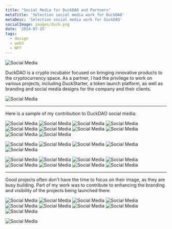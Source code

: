 ```yaml
---
title: "Social Media for DuckDAO and Partners" 
metaTitle: 'Selection social media work for DuckDAO'
metaDesc: 'Selection social media work for DuckDAO'
socialImage: images/duck.png
date: '2024-07-15'
tags:
  - design
  - web3
  - NFT
---
```


![Social Media](/images/socialmedia/duckdao/Duck16.png)

DuckDAO is a crypto incubator focused on bringing innovative products to the cryptocurrency space.
As a partner, I had the privilege to work on various projects, including DuckStarter, a token launch platform, as well as branding and social media designs for the company and their clients.

![Social Media](/images/socialmedia/duckdao/mosaic.png)

-- --

Here is a sample of my contribution to DuckDAO social media:

![Social Media](/images/socialmedia/duckdao/Duck13.png)
![Social Media](/images/socialmedia/duckdao/newPool.png)
![Social Media](/images/socialmedia/duckdao/AMA_concept3.jpg)
![Social Media](/images/socialmedia/duckdao/AMA_concept33.png)
![Social Media](/images/socialmedia/duckdao/AMA_DLP.png)
![Social Media](/images/socialmedia/duckdao/Nuke.png)
![Social Media](/images/socialmedia/duckdao/Duck6.png)
![Social Media](/images/socialmedia/duckdao/Duck7.png)
![Social Media](/images/socialmedia/duckdao/Duck8.png)
![Social Media](/images/socialmedia/duckdao/Duck9.png)

![Social Media](/images/socialmedia/duckdao/Duck2.png)
![Social Media](/images/socialmedia/duckdao/Duck3.png)
![Social Media](/images/socialmedia/duckdao/Duck4.png)
![Social Media](/images/socialmedia/duckdao/Duck10.png)
![Social Media](/images/socialmedia/duckdao/Duck14.png)

![Social Media](/images/socialmedia/duckdao/DuckDao_BlackFriday.png)
![Social Media](/images/socialmedia/duckdao/GovWorld.png)
![Social Media](/images/socialmedia/duckdao/GovWorld2.png)
![Social Media](/images/socialmedia/duckdao/Hashtagger.png)
![Social Media](/images/socialmedia/duckdao/Wanaka.png)
![Social Media](/images/socialmedia/duckdao/Wanaka2.png)
![Social Media](/images/socialmedia/duckdao/o3.png)
![Social Media](/images/socialmedia/duckdao/MM_rewards3.png)

-- --

Good projects often don't have the time to focus on their image, as they are busy building. Part of my work was to contribute to enhancing the branding and visibility of the projects being launched there.

![Social Media](/images/socialmedia/chipstars/Chips.png)
![Social Media](/images/socialmedia/chipstars/ChipStars2.png)
![Social Media](/images/socialmedia/chipstars/Chips2.png)
![Social Media](/images/socialmedia/chipstars/GoldFarm.png)
![Social Media](/images/socialmedia/chipstars/EBOX.png)
![Social Media](/images/socialmedia/chipstars/hogl.png)
![Social Media](/images/socialmedia/chipstars/save1.png)
![Social Media](/images/socialmedia/chipstars/Shark1.png)
![Social Media](/images/socialmedia/chipstars/csp.png)

![Social Media](/images/socialmedia/chipstars/Howto3.png)


